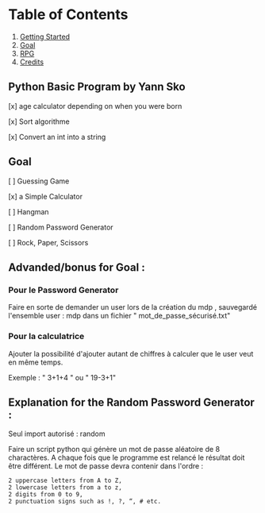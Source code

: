 
# Table of Contents

1. [Getting Started](#Getting-Started)
2. [Goal](#Goal)
3. [RPG](#Explanation-for-the-Random-Password-Generator)
4. [Credits](#Credit)




## Python Basic Program by Yann Sko

[x] age calculator depending on when you were born

[x] Sort algorithme

[x] Convert an int into a string




## Goal

[ ] Guessing Game

[x] a Simple Calculator

[ ] Hangman

[ ] Random Password Generator


[ ] Rock, Paper, Scissors 

## Advanded/bonus for Goal :

### Pour le Password Generator 

Faire en sorte de demander un user lors de la création du mdp , 
sauvegardé l'ensemble user : mdp dans un fichier " mot_de_passe_sécurisé.txt"

### Pour la calculatrice

Ajouter la possibilité d'ajouter autant de chiffres à calculer que le user veut en même temps. 

Exemple : " 3+1+4 "
ou   " 19-3+1"


## Explanation for the Random Password Generator :
Seul import autorisé : random

Faire un script python qui génère un mot de passe aléatoire de 8 charactères. A chaque fois que le programme est relancé le résultat doit être différent.
Le mot de passe devra contenir dans l'ordre : 

    2 uppercase letters from A to Z,
    2 lowercase letters from a to z,
    2 digits from 0 to 9,
    2 punctuation signs such as !, ?, “, # etc.
